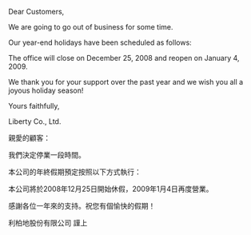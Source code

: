 Dear Customers,

We are going to go out of business for some time.

Our year-end holidays have been scheduled as follows:

The office will close on December 25, 2008 and reopen on January 4,
2009.

We thank you for your support over the past year and we wish you all a
joyous holiday season!

Yours faithfully,

Liberty Co., Ltd.

親愛的顧客：

我們決定停業一段時間。

本公司的年終假期預定按照以下方式執行：

本公司將於2008年12月25日開始休假，2009年1月4日再度營業。

感謝各位一年來的支持。祝您有個愉快的假期！

利柏地股份有限公司 謹上
